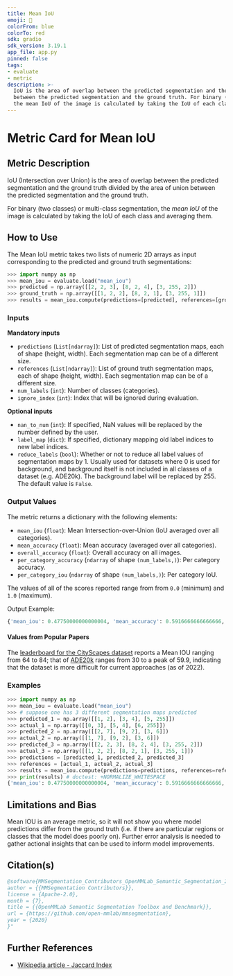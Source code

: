 ```yaml
---
title: Mean IoU
emoji: 🤗 
colorFrom: blue
colorTo: red
sdk: gradio
sdk_version: 3.19.1
app_file: app.py
pinned: false
tags:
- evaluate
- metric
description: >-
  IoU is the area of overlap between the predicted segmentation and the ground truth divided by the area of union
  between the predicted segmentation and the ground truth. For binary (two classes) or multi-class segmentation,
  the mean IoU of the image is calculated by taking the IoU of each class and averaging them.
---
```


# Metric Card for Mean IoU 


## Metric Description

IoU (Intersection over Union) is the area of overlap between the predicted segmentation and the ground truth divided by the area of union between the predicted segmentation and the ground truth. 

For binary (two classes) or multi-class segmentation, the *mean IoU* of the image is calculated by taking the IoU of each class and averaging them.

## How to Use

The Mean IoU metric takes two lists of numeric 2D arrays as input corresponding to the predicted and ground truth segmentations:
```python
>>> import numpy as np
>>> mean_iou = evaluate.load("mean_iou")
>>> predicted = np.array([[2, 2, 3], [8, 2, 4], [3, 255, 2]])
>>> ground_truth = np.array([[1, 2, 2], [8, 2, 1], [3, 255, 1]])
>>> results = mean_iou.compute(predictions=[predicted], references=[ground_truth], num_labels=10, ignore_index=255)
```

### Inputs
**Mandatory inputs**
- `predictions` (`List[ndarray]`): List of predicted segmentation maps, each of shape (height, width). Each segmentation map can be of a different size.
- `references` (`List[ndarray]`): List of ground truth segmentation maps, each of shape (height, width). Each segmentation map can be of a different size.
- `num_labels` (`int`): Number of classes (categories). 
- `ignore_index` (`int`): Index that will be ignored during evaluation.

**Optional inputs**
- `nan_to_num` (`int`): If specified, NaN values will be replaced by the number defined by the user.
- `label_map` (`dict`): If specified, dictionary mapping old label indices to new label indices.
- `reduce_labels` (`bool`): Whether or not to reduce all label values of segmentation maps by 1. Usually used for datasets where 0 is used for background, and background itself is not included in all classes of a dataset (e.g. ADE20k). The background label will be replaced by 255. The default value is `False`.

### Output Values
The metric returns a dictionary with the following elements:
- `mean_iou` (`float`): Mean Intersection-over-Union (IoU averaged over all categories).
- `mean_accuracy` (`float`): Mean accuracy (averaged over all categories). 
- `overall_accuracy` (`float`): Overall accuracy on all images.
- `per_category_accuracy` (`ndarray` of shape `(num_labels,)`): Per category accuracy.
- `per_category_iou` (`ndarray` of shape `(num_labels,)`): Per category IoU.

The values of all of the scores reported range from from `0.0` (minimum) and `1.0` (maximum).

Output Example:
```python
{'mean_iou': 0.47750000000000004, 'mean_accuracy': 0.5916666666666666, 'overall_accuracy': 0.5263157894736842, 'per_category_iou': array([0.   , 0.   , 0.375, 0.4  , 0.5  , 0.   , 0.5  , 1.   , 1.   , 1.   ]), 'per_category_accuracy': array([0.        , 0.        , 0.75      , 0.66666667, 1.        , 0.        , 0.5       , 1.        , 1.        , 1.        ])}
```

#### Values from Popular Papers

The [leaderboard for the CityScapes dataset](https://paperswithcode.com/sota/semantic-segmentation-on-cityscapes) reports a Mean IOU ranging from 64 to 84; that of [ADE20k](https://paperswithcode.com/sota/semantic-segmentation-on-ade20k) ranges from 30 to a peak of 59.9, indicating that the dataset is more difficult for current approaches (as of 2022). 


### Examples

```python
>>> import numpy as np
>>> mean_iou = evaluate.load("mean_iou")
>>> # suppose one has 3 different segmentation maps predicted
>>> predicted_1 = np.array([[1, 2], [3, 4], [5, 255]])
>>> actual_1 = np.array([[0, 3], [5, 4], [6, 255]])
>>> predicted_2 = np.array([[2, 7], [9, 2], [3, 6]])
>>> actual_2 = np.array([[1, 7], [9, 2], [3, 6]])
>>> predicted_3 = np.array([[2, 2, 3], [8, 2, 4], [3, 255, 2]])
>>> actual_3 = np.array([[1, 2, 2], [8, 2, 1], [3, 255, 1]])
>>> predictions = [predicted_1, predicted_2, predicted_3]
>>> references = [actual_1, actual_2, actual_3]
>>> results = mean_iou.compute(predictions=predictions, references=references, num_labels=10, ignore_index=255, reduce_labels=False)
>>> print(results) # doctest: +NORMALIZE_WHITESPACE
{'mean_iou': 0.47750000000000004, 'mean_accuracy': 0.5916666666666666, 'overall_accuracy': 0.5263157894736842, 'per_category_iou': array([0.   , 0.   , 0.375, 0.4  , 0.5  , 0.   , 0.5  , 1.   , 1.   , 1.   ]), 'per_category_accuracy': array([0.        , 0.        , 0.75      , 0.66666667, 1.        , 0.        , 0.5       , 1.        , 1.        , 1.        ])}
``` 


## Limitations and Bias
Mean IOU is an average metric, so it will not show you where model predictions differ from the ground truth (i.e. if there are particular regions or classes that the model does poorly on). Further error analysis is needed to gather actional insights that can be used to inform model improvements. 

## Citation(s)
```bibtex
@software{MMSegmentation_Contributors_OpenMMLab_Semantic_Segmentation_2020,
author = {{MMSegmentation Contributors}},
license = {Apache-2.0},
month = {7},
title = {{OpenMMLab Semantic Segmentation Toolbox and Benchmark}},
url = {https://github.com/open-mmlab/mmsegmentation},
year = {2020}
}"
```


## Further References
- [Wikipedia article - Jaccard Index](https://en.wikipedia.org/wiki/Jaccard_index)
